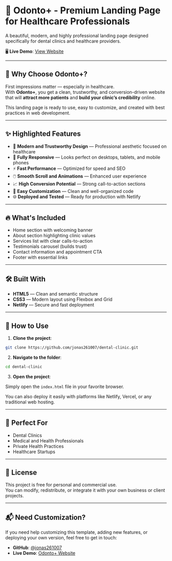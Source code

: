 # 🦷 Odonto+ - Premium Landing Page for Healthcare Professionals

A beautiful, modern, and highly professional landing page designed specifically for dental clinics and healthcare providers.

🖥️ **Live Demo**: [View Website](https://odont0.netlify.app/)

---

## 💬 Why Choose Odonto+?

First impressions matter — especially in healthcare.  
With **Odonto+**, you get a clean, trustworthy, and conversion-driven website that will **attract more patients** and **build your clinic’s credibility** online.

This landing page is ready to use, easy to customize, and created with best practices in web development.

---

## ✨ Highlighted Features

- 🎨 **Modern and Trustworthy Design** — Professional aesthetic focused on healthcare
- 📱 **Fully Responsive** — Looks perfect on desktops, tablets, and mobile phones
- ⚡ **Fast Performance** — Optimized for speed and SEO
- 🖱️ **Smooth Scroll and Animations** — Enhanced user experience
- 📈 **High Conversion Potential** — Strong call-to-action sections
- 🔧 **Easy Customization** — Clean and well-organized code
- 🌐 **Deployed and Tested** — Ready for production with Netlify

---

## 🔥 What's Included

- Home section with welcoming banner
- About section highlighting clinic values
- Services list with clear calls-to-action
- Testimonials carousel (builds trust)
- Contact information and appointment CTA
- Footer with essential links

---

## 🛠️ Built With

- **HTML5** — Clean and semantic structure
- **CSS3** — Modern layout using Flexbox and Grid
- **Netlify** — Secure and fast deployment

---

## 🚀 How to Use

1. **Clone the project**:

```bash
git clone https://github.com/jonas261007/dental-clinic.git
```

2. **Navigate to the folder**:

```bash
cd dental-clinic
```

3. **Open the project**:

Simply open the `index.html` file in your favorite browser.

You can also deploy it easily with platforms like Netlify, Vercel, or any traditional web hosting.

---

## 🎯 Perfect For

- Dental Clinics
- Medical and Health Professionals
- Private Health Practices
- Healthcare Startups

---

## 📄 License

This project is free for personal and commercial use.  
You can modify, redistribute, or integrate it with your own business or client projects.

---

## 📬 Need Customization?

If you need help customizing this template, adding new features, or deploying your own version, feel free to get in touch:

- **GitHub**: [@jonas261007](https://github.com/jonas261007)
- **Live Demo**: [Odonto+ Website](https://odont0.netlify.app/)
```
